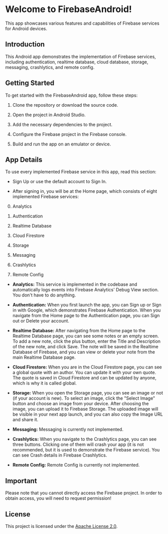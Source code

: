 
# Welcome to FirebaseAndroid!

This app showcases various features and capabilities of Firebase services for Android devices.

## Introduction

This Android app demonstrates the implementation of Firebase services, including authentication, realtime database, cloud database, storage, messaging, crashlytics, and remote config.

## Getting Started

To get started with the FirebaseAndroid app, follow these steps:

1. Clone the repository or download the source code.

2. Open the project in Android Studio.

3. Add the necessary dependencies to the project.

4. Configure the Firebase project in the Firebase console.

5. Build and run the app on an emulator or device.

## App Details

To use every implemented Firebase service in this app, read this section:

- Sign Up or use the default account to Sign In.

- After signing in, you will be at the Home page, which consists of eight implemented Firebase services:

0. Analytics

1. Authentication

2. Realtime Database

3. Cloud Firestore

4. Storage

5. Messaging

6. Crashlytics

7. Remote Config

- ****Analytics:**** This service is implemented in the codebase and automatically logs events into Firebase Analytics' Debug View section. You don't have to do anything.

- ****Authentication:**** When you first launch the app, you can Sign up or Sign in with Google, which demonstrates Firebase Authentication. When you navigate from the Home page to the Authentication page, you can Sign out or Delete your account.

- ****Realtime Database:**** After navigating from the Home page to the Realtime Database page, you can see some notes or an empty screen. To add a new note, click the plus button, enter the Title and Description of the new note, and click Save. The note will be saved in the Realtime Database of Firebase, and you can view or delete your note from the main Realtime Database page.

- ****Cloud Firestore:**** When you are in the Cloud Firestore page, you can see a global quote with an author. You can update it with your own quote. The quote is saved in Cloud Firestore and can be updated by anyone, which is why it is called global.

- ****Storage:**** When you open the Storage page, you can see an image  or not (if your account is new). To select an image, click the "Select Image" button and choose an image from your device. After choosing the image, you can upload it to Firebase Storage. The uploaded image will be visible in your next app launch, and you can also copy the Image URL and share it.

- ****Messaging:**** Messaging is currently not implemented.

- ****Crashlytics:**** When you navigate to the Crashlytics page, you can see three buttons. Clicking one of them will crash your app (it is not recommended, but it is used to demonstrate the Firebase service). You can see Crash details in Firebase Crashlytics.

- ****Remote Config:**** Remote Config is currently not implemented.

## Important

Please note that you cannot directly access the Firebase project. In order to obtain access, you will need to request permission!

## License

This project is licensed under the [Apache License 2.0](./LICENSE).